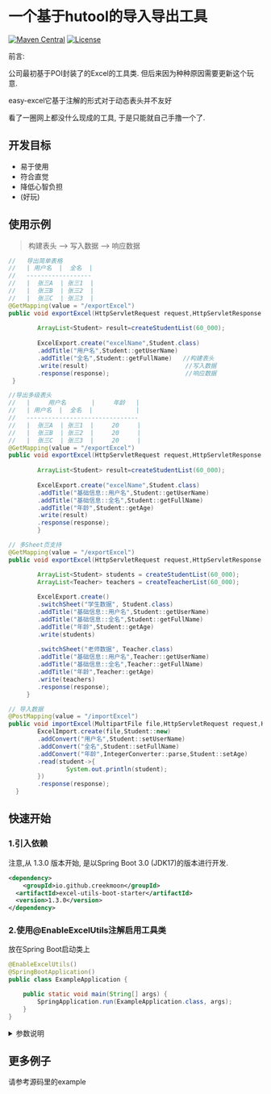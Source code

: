 # 一个基于hutool的导入导出工具

[![Maven Central](https://maven-badges.herokuapp.com/maven-central/io.github.creekmoon/excel-utils-boot-starter/badge.svg)](https://mvnrepository.com/artifact/io.github.creekmoon/excel-utils-boot-starter)
[![License](http://img.shields.io/:license-apache-brightgreen.svg)](http://www.apache.org/licenses/LICENSE-2.0.html)

前言:

公司最初基于POI封装了的Excel的工具类. 但后来因为种种原因需要更新这个玩意.

easy-excel它基于注解的形式对于动态表头并不友好

看了一圈网上都没什么现成的工具, 于是只能就自己手撸一个了.

## 开发目标

* 易于使用
* 符合直觉
* 降低心智负担
* (好玩)


## 使用示例
> 构建表头 --> 写入数据 --> 响应数据


```java 
//   导出简单表格
//   | 用户名  |  全名  |
//   ------------------
//   |  张三A  | 张三1  | 
//   |  张三B  | 张三2  |
//   |  张三C  | 张三3  |
@GetMapping(value = "/exportExcel")
public void exportExcel(HttpServletRequest request,HttpServletResponse response){
    
        ArrayList<Student> result=createStudentList(60_000);  
        
        ExcelExport.create("excelName",Student.class)            
        .addTitle("用户名",Student::getUserName)            
        .addTitle("全名",Student::getFullName)   //构建表头
        .write(result)                           //写入数据                            
        .response(response);                     //响应数据
 }
```

```java
//导出多级表头
//   |     用户名       |     年龄   |
//   | 用户名  |  全名  |            |
//   -------------------------------
//   |  张三A  | 张三1  |     20     |
//   |  张三B  | 张三2  |     20     |     
//   |  张三C  | 张三3  |     20     |
@GetMapping(value = "/exportExcel")
public void exportExcel(HttpServletRequest request,HttpServletResponse response){
        
        ArrayList<Student> result=createStudentList(60_000);  
        
        ExcelExport.create("excelName",Student.class)            
        .addTitle("基础信息::用户名",Student::getUserName)          
        .addTitle("基础信息::全名",Student::getFullName)
        .addTitle("年龄",Student::getAge)
        .write(result)                                        
        .response(response);                                
        }
```

```java
// 多Sheet页支持
@GetMapping(value = "/exportExcel")
public void exportExcel(HttpServletRequest request,HttpServletResponse response){

        ArrayList<Student> students = createStudentList(60_000);
        ArrayList<Teacher> teachers = createTeacherList(60_000);
        
        ExcelExport.create()
        .switchSheet("学生数据", Student.class)
        .addTitle("基础信息::用户名",Student::getUserName)           
        .addTitle("基础信息::全名",Student::getFullName)
        .addTitle("年龄",Student::getAge)
        .write(students)
        
        .switchSheet("老师数据", Teacher.class)
        .addTitle("基础信息::用户名",Teacher::getUserName)
        .addTitle("基础信息::全名",Teacher::getFullName)
        .addTitle("年龄",Teacher::getAge)
        .write(teachers)                                      
        .response(response);                               
     }
```
```java
// 导入数据
@PostMapping(value = "/importExcel")
public void importExcel(MultipartFile file,HttpServletRequest request,HttpServletResponse response){
        ExcelImport.create(file,Student::new)
        .addConvert("用户名",Student::setUserName)
        .addConvert("全名",Student::setFullName)
        .addConvert("年龄",IntegerConverter::parse,Student::setAge)
        .read(student->{
                System.out.println(student);
        })
        .response(response);
  }
```

## 快速开始

### 1.引入依赖
注意,从 1.3.0 版本开始, 是以Spring Boot 3.0 (JDK17)的版本进行开发.

```xml
<dependency>
    <groupId>io.github.creekmoon</groupId>
  <artifactId>excel-utils-boot-starter</artifactId>
  <version>1.3.0</version>
</dependency>
```


### 2.使用@EnableExcelUtils注解启用工具类

放在Spring Boot启动类上

```java 
@EnableExcelUtils()
@SpringBootApplication()
public class ExampleApplication {

    public static void main(String[] args) {
        SpringApplication.run(ExampleApplication.class, args);
    }
}
```

<details>
<summary>参数说明</summary>
##### 注解可选参数:

customExceptions: 自定义异常(已检查的异常) 用于告诉组件这是安全的异常.

importMaxParallel: 最大导入并发数量 这个参数可以控制同时进行多少个导入工作.防止OOM.

tempFileLifeMinutes: 临时文件寿命 后台维护一个线程进行定时清理临时文件. 默认是五分钟

```java
@EnableExcelUtils(customExceptions = {MyNewException.class}, importMaxParallel = 4, tempFileLifeMinutes = 5)
```

</details>




## 更多例子

请参考源码里的example

